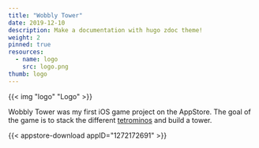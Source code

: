 ```yaml
---
title: "Wobbly Tower"
date: 2019-12-10
description: Make a documentation with hugo zdoc theme!
weight: 2
pinned: true
resources:
  - name: logo
    src: logo.png
thumb: logo
---
```


{{< img "logo" "Logo" >}}

Wobbly Tower was my first iOS game project on the AppStore. The goal of the game is to stack the different [tetrominos](https://en.wikipedia.org/wiki/Tetromino) and build a tower.

{{< appstore-download appID="1272172691" >}}
